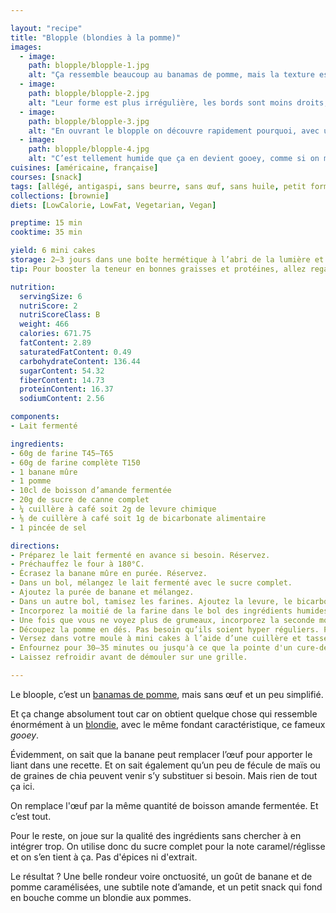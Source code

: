 ```yaml
---

layout: "recipe"
title: "Blopple (blondies à la pomme)"
images:
  - image:
    path: blopple/blopple-1.jpg
    alt: "Ça ressemble beaucoup au banamas de pomme, mais la texture est différente, moins lisse et brillante."
  - image:
    path: blopple/blopple-2.jpg
    alt: "Leur forme est plus irrégulière, les bords sont moins droits, le blopple s’affaisse quand on appuie dessus."
  - image:
    path: blopple/blopple-3.jpg
    alt: "En ouvrant le blopple on découvre rapidement pourquoi, avec un cœur fondant, à peine cuit."
  - image:
    path: blopple/blopple-4.jpg
    alt: "C’est tellement humide que ça en devient gooey, comme si on mangeait la purée de banane telle quelle. Il n’y a même pas besoin de croquer dedans ou presque, on peut défaire le blopple en tirant avec les lèvres."
cuisines: [américaine, française]
courses: [snack]
tags: [allégé, antigaspi, sans beurre, sans œuf, sans huile, petit format, automne, hiver]
collections: [brownie]
diets: [LowCalorie, LowFat, Vegetarian, Vegan]

preptime: 15 min
cooktime: 35 min

yield: 6 mini cakes
storage: 2–3 jours dans une boîte hermétique à l’abri de la lumière et de la chaleur. 5 jours au frigo. 2 mois au congélateur.
tip: Pour booster la teneur en bonnes graisses et protéines, allez regarder du côté des noix voire même de leur farine.

nutrition:
  servingSize: 6
  nutriScore: 2
  nutriScoreClass: B
  weight: 466
  calories: 671.75
  fatContent: 2.89
  saturatedFatContent: 0.49
  carbohydrateContent: 136.44
  sugarContent: 54.32
  fiberContent: 14.73
  proteinContent: 16.37
  sodiumContent: 2.56

components:
- Lait fermenté

ingredients:
- 60g de farine T45–T65
- 60g de farine complète T150
- 1 banane mûre
- 1 pomme
- 10cl de boisson d’amande fermentée
- 20g de sucre de canne complet
- ¼ cuillère à café soit 2g de levure chimique
- ⅛ de cuillère à café soit 1g de bicarbonate alimentaire
- 1 pincée de sel

directions:
- Préparez le lait fermenté en avance si besoin. Réservez.
- Préchauffez le four à 180°C.
- Écrasez la banane mûre en purée. Réservez.
- Dans un bol, mélangez le lait fermenté avec le sucre complet.
- Ajoutez la purée de banane et mélangez.
- Dans un autre bol, tamisez les farines. Ajoutez la levure, le bicarbonate et le sel. Mélangez. 
- Incorporez la moitié de la farine dans le bol des ingrédients humides à la maryse. 
- Une fois que vous ne voyez plus de grumeaux, incorporez la seconde moitié.
- Découpez la pomme en dés. Pas besoin qu’ils soient hyper réguliers. Puis incorporez-les à la pâte à l’aide d’une maryse.
- Versez dans votre moule à mini cakes à l’aide d’une cuillère et tassez bien.
- Enfournez pour 30–35 minutes ou jusqu'à ce que la pointe d'un cure-dent ressorte sèche. 
- Laissez refroidir avant de démouler sur une grille.

---
```


Le bloople, c’est un [banamas de pomme](banamas-pomme.html), mais sans œuf et un peu simplifié. 

Et ça change absolument tout car on obtient quelque chose qui ressemble énormément à un [blondie](../collections.html#brownie), avec le même fondant caractéristique, ce fameux <i lang="en">gooey</i>.

Évidemment, on sait que la banane peut remplacer l’œuf pour apporter le liant dans une recette. Et on sait également qu’un peu de fécule de maïs ou de graines de chia peuvent venir s’y substituer si besoin. Mais rien de tout ça ici.

On remplace l'œuf par la même quantité de boisson amande fermentée. Et c’est tout.

Pour le reste, on joue sur la qualité des ingrédients sans chercher à en intégrer trop. On utilise donc du sucre complet pour la note caramel/réglisse et on s’en tient à ça. Pas d'épices ni d'extrait.

Le résultat&nbsp;? Une belle rondeur voire onctuosité, un goût de banane et de pomme caramélisées, une subtile note d’amande, et un petit snack qui fond en bouche comme un blondie aux pommes. 